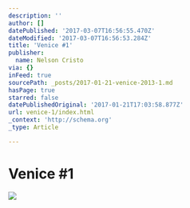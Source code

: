 ```yaml
---
description: ''
author: []
datePublished: '2017-03-07T16:56:55.470Z'
dateModified: '2017-03-07T16:56:53.284Z'
title: 'Venice #1'
publisher:
  name: Nelson Cristo
via: {}
inFeed: true
sourcePath: _posts/2017-01-21-venice-2013-1.md
hasPage: true
starred: false
datePublishedOriginal: '2017-01-21T17:03:58.877Z'
url: venice-1/index.html
_context: 'http://schema.org'
_type: Article

---
```

# Venice \#1
![](https://the-grid-user-content.s3-us-west-2.amazonaws.com/8b05d8ec-4110-4b83-92e0-eadfef75efab.jpg)